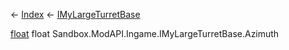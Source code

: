← [Index](Api-Index) ← [IMyLargeTurretBase](Sandbox.ModAPI.Ingame.IMyLargeTurretBase)

[float](System.Single) float Sandbox.ModAPI.Ingame.IMyLargeTurretBase.Azimuth